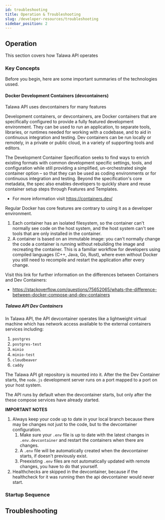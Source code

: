 ```yaml
---
id: troubleshooting
title: Operation & Troubleshooting
slug: /developer-resources/troubleshooting
sidebar_position: 2
---
```


## Operation

This section covers how Talawa API operates

### Key Concepts

Before you begin, here are some important summaries of the technologies ussed.

#### Docker Development Containers (devcontainers)

Talawa API uses devcontainers for many features

Development containers, or devcontainers, are Docker containers that are specifically configured to provide a fully featured development environment. They can be used to run an application, to separate tools, libraries, or runtimes needed for working with a codebase, and to aid in continuous integration and testing. Dev containers can be run locally or remotely, in a private or public cloud, in a variety of supporting tools and editors.

The Development Container Specification seeks to find ways to enrich existing formats with common development specific settings, tools, and configuration while still providing a simplified, un-orchestrated single container option – so that they can be used as coding environments or for continuous integration and testing. Beyond the specification's core metadata, the spec also enables developers to quickly share and reuse container setup steps through Features and Templates.

- For more information visit https://containers.dev/

Regular Docker has core features are contrary to using it as a developer environment.

1. Each container has an isolated filesystem, so the container can't normally see code on the host system, and the host system can't see tools that are only installed in the container.
1. A container is based on an immutable image: you can't normally change the code a container is running without rebuilding the image and recreating the container. This is a familiar workflow for developers using compiled languages (C++, Java, Go, Rust), where even without Docker you still need to recompile and restart the application after every change.

Visit this link for further information on the differences between Containers and Dev Containers:

- https://stackoverflow.com/questions/75652065/whats-the-difference-between-docker-compose-and-dev-containers

##### Talawa API Dev Containers

In Talawa API, the API devcontainer operates like a lightweight virtual machine which has network access available to the external containers services including:

1. `postgres`
1. `postgres-test`
1. `minio`
1. `minio-test`
1. `cloudbeaver`
1. `caddy`

The Talawa API git repository is mounted into it. After the the Dev Container starts, the `node.js` development server runs on a port mapped to a port on your host system.

The API runs by default when the devcontainer starts, but only after the these compose services have already started.

**IMPORTANT NOTES**

1. Always keep your code up to date in your local branch because there may be changes not just to the code, but to the devcontainer configuration.
   1. Make sure your `.env` file is up to date with the latest changes in `.env.devcontainer` and restart the containers when there are changes.
   2. A `.env` file will be automatically created when the devcontainer starts, if doesn't previously exist.
   3. Preexisting `.env` files are not automatically updated with remote changes, you have to do that yourself.
2. Healthchecks are skipped in the devcontainer, because if the healthcheck for it was running then the api devcontainer would never start.

### Startup Sequence

## Troubleshooting
